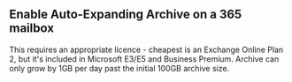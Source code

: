 ## Enable Auto-Expanding Archive on a 365 mailbox

This requires an appropriate licence - cheapest is an Exchange Online Plan 2, but it's included in Microsoft E3/E5 and Business Premium.
Archive can only grow by 1GB per day past the initial 100GB archive size.
